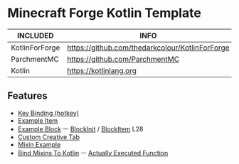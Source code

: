 # Minecraft Forge Kotlin Template

| INCLUDED       | INFO                                            |
|----------------|-------------------------------------------------|
| KotlinForForge | https://github.com/thedarkcolour/KotlinForForge |
| ParchmentMC    | https://github.com/ParchmentMC                  |
| Kotlin         | https://kotlinlang.org                          |

## Features

- [Key Binding (hotkey)](./src/main/kotlin/keybind/KeyBindings.kt)
- [Example Item](./src/main/kotlin/item/SadObsidianMaker.kt)
- [Example Block](./src/main/kotlin/block/ExampleBlock.kt) ㅡ [BlockInit](./src/main/kotlin/init/BlockInit.kt)
  / [BlockItem](./src/main/kotlin/init/ItemInit.kt) L28
- [Custom Creative Tab](./src/main/kotlin/init/ExampleCreativeTab.kt)
- [Mixin Example](./src/main/java/com/pleahmacaka/examplemod/mixin/ExampleMixin.java)
- [Bind Mixins To Kotlin](./src/main/java/com/pleahmacaka/examplemod/mixin/bindings/CheckAround.java)
  ㅡ [Actually Executed Function](./src/main/kotlin/mixin/CanAttackStuff.kt)
